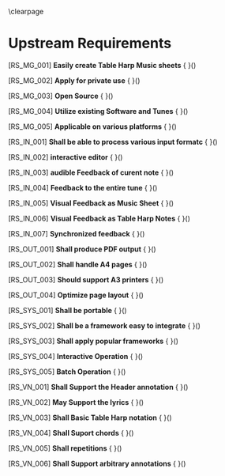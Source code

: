 
\clearpage

# Upstream Requirements



[RS_MG_001] **Easily create Table Harp Music sheets** { }()



[RS_MG_002] **Apply for private use** { }()



[RS_MG_003] **Open Source** { }()



[RS_MG_004] **Utilize existing Software and Tunes** { }()



[RS_MG_005] **Applicable on various platforms** { }()



[RS_IN_001] **Shall be able to process various input formatc** { }()



[RS_IN_002] **interactive editor** { }()



[RS_IN_003] **audible Feedback of curent note** { }()



[RS_IN_004] **Feedback to the entire tune** { }()



[RS_IN_005] **Visual Feedback as Music Sheet** { }()



[RS_IN_006] **Visual Feedback as Table Harp Notes** { }()



[RS_IN_007] **Synchronized feedback** { }()



[RS_OUT_001] **Shall produce PDF output** { }()



[RS_OUT_002] **Shall handle A4 pages** { }()



[RS_OUT_003] **Should support A3 printers** { }()



[RS_OUT_004] **Optimize page layout** { }()



[RS_SYS_001] **Shall be portable** { }()



[RS_SYS_002] **Shall be a framework easy to integrate** { }()



[RS_SYS_003] **Shall apply popular frameworks** { }()



[RS_SYS_004] **Interactive Operation** { }()



[RS_SYS_005] **Batch Operation** { }()



[RS_VN_001] **Shall Support the Header annotation** { }()



[RS_VN_002] **May Support the lyrics** { }()



[RS_VN_003] **Shall Basic Table Harp notation** { }()



[RS_VN_004] **Shall Suport chords** { }()



[RS_VN_005] **Shall repetitions** { }()



[RS_VN_006] **Shall Support arbitrary annotations** { }()
